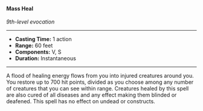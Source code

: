 #### Mass Heal
*9th-level evocation*
___
- **Casting Time:** 1 action
- **Range:** 60 feet
- **Components:** V, S
- **Duration:** Instantaneous
---
A flood of healing energy flows from you into injured creatures around you. You restore up to 700 hit points, divided as you choose among any number of creatures that you can see within range. Creatures healed by this spell are also cured of all diseases and any effect making them blinded or deafened. This spell has no effect on undead or constructs.